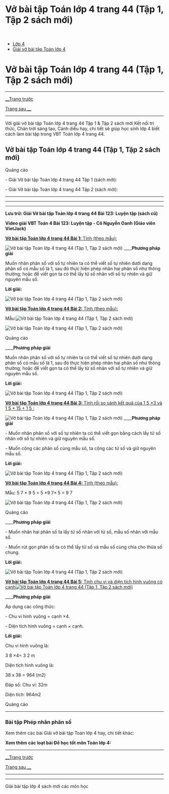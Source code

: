 # Vở bài tập Toán lớp 4 trang 44 (Tập 1, Tập 2 sách mới)

﻿

  * [Lớp 4](https://vietjack.com/series/lop-4.jsp)
  * [Giải vở bài tập Toán lớp 4](https://vietjack.com/giai-vo-bai-tap-toan-4/index.jsp)



# Vở bài tập Toán lớp 4 trang 44 (Tập 1, Tập 2 sách mới)

* * *

[__Trang trước](https://vietjack.com/giai-vo-bai-tap-toan-4/bai-122-phep-nhan-phan-so.jsp)

[Trang sau __](https://vietjack.com/giai-vo-bai-tap-toan-4/bai-124-luyen-tap.jsp)

* * *

Với giải vở bài tập Toán lớp 4 trang 44 Tập 1 & Tập 2 sách mới Kết nối tri thức, Chân trời sáng tạo, Cánh diều hay, chi tiết sẽ giúp học sinh lớp 4 biết cách làm bài tập trong VBT Toán lớp 4 trang 44.

## Vở bài tập Toán lớp 4 trang 44 (Tập 1, Tập 2 sách mới)

Quảng cáo

\- Giải Vở bài tập Toán lớp 4 trang 44 Tập 1 (sách mới):

\- Giải Vở bài tập Toán lớp 4 trang 44 Tập 2 (sách mới):

* * *

* * *

* * *

**Lưu trữ: Giải Vở bài tập Toán lớp 4 trang 44 Bài 123: Luyện tập (sách cũ)**

**Video giải VBT Toán 4 Bài 123: Luyện tập - Cô Nguyễn Oanh (Giáo viên VietJack)**

[**Vở bài tập Toán lớp 4 trang 44 Bài 1:** Tính (theo mẫu): ](https://vietjack.com/giai-vo-bai-tap-toan-4/bai-1-trang-44-vbt-toan-4-tap-2.jsp)

![Vở bài tập Toán lớp 4 trang 44 \(Tập 1, Tập 2 sách mới\)](https://vietjack.com/giai-vo-bai-tap-toan-4/images/bai-1-trang-44-vbt-toan-4-tap-2-a.PNG) ____**Phương pháp giải**

Muốn nhân phân số với số tự nhiên ta có thể viết số tự nhiên dưới dạng phân số có mẫu số là 1, sau đó thực hiện phép nhân hai phân số như thông thường; hoặc để viết gọn ta có thể lấy tử số nhân với số tự nhiên và giữ nguyên mẫu số.

**Lời giải:**

![Vở bài tập Toán lớp 4 trang 44 \(Tập 1, Tập 2 sách mới\)](https://vietjack.com/giai-vo-bai-tap-toan-4/images/bai-1-trang-44-vbt-toan-4-tap-2-b.PNG)

[**Vở bài tập Toán lớp 4 trang 44 Bài 2:** Tính (theo mẫu): ](https://vietjack.com/giai-vo-bai-tap-toan-4/bai-2-trang-44-vbt-toan-4-tap-2.jsp)

Mẫu:![Vở bài tập Toán lớp 4 trang 44 \(Tập 1, Tập 2 sách mới\)](https://vietjack.com/giai-vo-bai-tap-toan-4/images/bai-2-trang-44-vbt-toan-4-tap-2.PNG)

![Vở bài tập Toán lớp 4 trang 44 \(Tập 1, Tập 2 sách mới\)](https://vietjack.com/giai-vo-bai-tap-toan-4/images/bai-2-trang-44-vbt-toan-4-tap-2-1.PNG)

Quảng cáo

____**Phương pháp giải**

Muốn nhân phân số với số tự nhiên ta có thể viết số tự nhiên dưới dạng phân số có mẫu số là 1, sau đó thực hiện phép nhân hai phân số như thông thường; hoặc để viết gọn ta có thể lấy tử số nhân với số tự nhiên và giữ nguyên mẫu số.

**Lời giải:**

![Vở bài tập Toán lớp 4 trang 44 \(Tập 1, Tập 2 sách mới\)](https://vietjack.com/giai-vo-bai-tap-toan-4/images/bai-2-trang-44-vbt-toan-4-tap-2-2.PNG)

[**Vở bài tập Toán lớp 4 trang 44 Bài 3:** Tính rồi so sánh kết quả của  1 5 ×3 và  1 5 + 15 + 1 5 :](https://vietjack.com/giai-vo-bai-tap-toan-4/bai-3-trang-44-vbt-toan-4-tap-2.jsp)

![Vở bài tập Toán lớp 4 trang 44 \(Tập 1, Tập 2 sách mới\)](https://vietjack.com/giai-vo-bai-tap-toan-4/images/bai-3-trang-44-vbt-toan-4-tap-2-a.PNG) ____**Phương pháp giải**

\- Muốn nhân phân số với số tự nhiên ta có thể viết gọn bằng cách lấy tử số nhân với số tự nhiên và giữ nguyên mẫu số.

\- Muốn cộng các phân số cùng mẫu sô, ta cộng các tử số và giữ nguyên mẫu số.

**Lời giải:**

![Vở bài tập Toán lớp 4 trang 44 \(Tập 1, Tập 2 sách mới\)](https://vietjack.com/giai-vo-bai-tap-toan-4/images/bai-3-trang-44-vbt-toan-4-tap-2-b.PNG)

[**Vở bài tập Toán lớp 4 trang 44 Bài 4:** Tính (theo mẫu): ](https://vietjack.com/giai-vo-bai-tap-toan-4/bai-4-trang-44-vbt-toan-4-tap-2.jsp)

Mẫu:  5 7 × 9 5 = 5 ×9 7× 5 = 9 7

![Vở bài tập Toán lớp 4 trang 44 \(Tập 1, Tập 2 sách mới\)](https://vietjack.com/giai-vo-bai-tap-toan-4/images/bai-4-trang-44-vbt-toan-4-tap-2-a.PNG)

Quảng cáo

____**Phương pháp giải**

\- Muốn nhân hai phân số ta lấy tử số nhân với tử số, mẫu số nhân với mẫu số.

\- Muốn rút gọn phân số ta có thể lấy tử số và mẫu số cùng chia cho thừa số chung.

**Lời giải:**

![Vở bài tập Toán lớp 4 trang 44 \(Tập 1, Tập 2 sách mới\)](https://vietjack.com/giai-vo-bai-tap-toan-4/images/bai-4-trang-44-vbt-toan-4-tap-2-b.PNG)

[**Vở bài tập Toán lớp 4 trang 44 Bài 5:** Tính chu vi và diện tích hình vuông có cạnh![Vở bài tập Toán lớp 4 trang 44 \(Tập 1, Tập 2 sách mới\)](https://vietjack.com/giai-vo-bai-tap-toan-4/images/bai-5-trang-44-vbt-toan-4-tap-2.PNG)](https://vietjack.com/giai-vo-bai-tap-toan-4/bai-5-trang-44-vbt-toan-4-tap-2.jsp)

____**Phương pháp giải**

Áp dụng các công thức:

\- Chu vi hình vuông = cạnh ×4.

\- Diện tích hình vuông = cạnh × cạnh.

**Lời giải:**

Chu vi hình vuông là: 

3 8 ×4= 3 2 m

Diện tích hình vuông là: 

38 x 38 = 964 (m2)

Đáp số: Chu vi: 32m

Diện tích: 964m2

Quảng cáo

* * *

### **Bài tập Phép nhân phân số**

Xem thêm các bài Giải vở bài tập Toán lớp 4 hay, chi tiết khác:

**Xem thêm các loạt bài Để học tốt môn Toán lớp 4:**

* * *

[__Trang trước](https://vietjack.com/giai-vo-bai-tap-toan-4/bai-122-phep-nhan-phan-so.jsp)

[Trang sau __](https://vietjack.com/giai-vo-bai-tap-toan-4/bai-124-luyen-tap.jsp)

* * *

* * *

Giải bài tập lớp 4 sách mới các môn học
